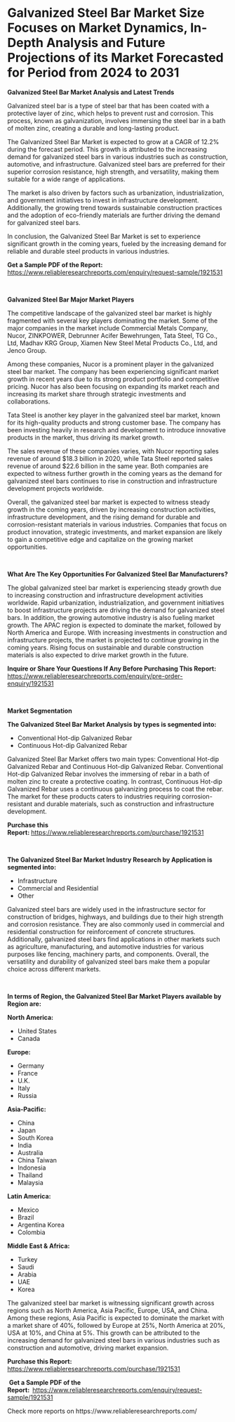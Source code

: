 <p><h1>Galvanized Steel Bar Market Size Focuses on Market Dynamics, In-Depth Analysis and Future Projections of its Market Forecasted for Period from 2024 to 2031</h1></p><p><strong>Galvanized Steel Bar Market Analysis and Latest Trends</strong></p>
<p><p>Galvanized steel bar is a type of steel bar that has been coated with a protective layer of zinc, which helps to prevent rust and corrosion. This process, known as galvanization, involves immersing the steel bar in a bath of molten zinc, creating a durable and long-lasting product.</p><p>The Galvanized Steel Bar Market is expected to grow at a CAGR of 12.2% during the forecast period. This growth is attributed to the increasing demand for galvanized steel bars in various industries such as construction, automotive, and infrastructure. Galvanized steel bars are preferred for their superior corrosion resistance, high strength, and versatility, making them suitable for a wide range of applications.</p><p>The market is also driven by factors such as urbanization, industrialization, and government initiatives to invest in infrastructure development. Additionally, the growing trend towards sustainable construction practices and the adoption of eco-friendly materials are further driving the demand for galvanized steel bars.</p><p>In conclusion, the Galvanized Steel Bar Market is set to experience significant growth in the coming years, fueled by the increasing demand for reliable and durable steel products in various industries.</p></p>
<p><strong>Get a Sample PDF of the Report:&nbsp;</strong> <a href="https://www.reliableresearchreports.com/enquiry/request-sample/1921531">https://www.reliableresearchreports.com/enquiry/request-sample/1921531</a></p>
<p>&nbsp;</p>
<p><strong>Galvanized Steel Bar Major Market Players</strong></p>
<p><p>The competitive landscape of the galvanized steel bar market is highly fragmented with several key players dominating the market. Some of the major companies in the market include Commercial Metals Company, Nucor, ZINKPOWER, Debrunner Acifer Bewehrungen, Tata Steel, TG Co., Ltd, Madhav KRG Group, Xiamen New Steel Metal Products Co., Ltd, and Jenco Group.</p><p>Among these companies, Nucor is a prominent player in the galvanized steel bar market. The company has been experiencing significant market growth in recent years due to its strong product portfolio and competitive pricing. Nucor has also been focusing on expanding its market reach and increasing its market share through strategic investments and collaborations.</p><p>Tata Steel is another key player in the galvanized steel bar market, known for its high-quality products and strong customer base. The company has been investing heavily in research and development to introduce innovative products in the market, thus driving its market growth.</p><p>The sales revenue of these companies varies, with Nucor reporting sales revenue of around $18.3 billion in 2020, while Tata Steel reported sales revenue of around $22.6 billion in the same year. Both companies are expected to witness further growth in the coming years as the demand for galvanized steel bars continues to rise in construction and infrastructure development projects worldwide.</p><p>Overall, the galvanized steel bar market is expected to witness steady growth in the coming years, driven by increasing construction activities, infrastructure development, and the rising demand for durable and corrosion-resistant materials in various industries. Companies that focus on product innovation, strategic investments, and market expansion are likely to gain a competitive edge and capitalize on the growing market opportunities.</p></p>
<p>&nbsp;</p>
<p><strong>What Are The Key Opportunities For Galvanized Steel Bar Manufacturers?</strong></p>
<p><p>The global galvanized steel bar market is experiencing steady growth due to increasing construction and infrastructure development activities worldwide. Rapid urbanization, industrialization, and government initiatives to boost infrastructure projects are driving the demand for galvanized steel bars. In addition, the growing automotive industry is also fueling market growth. The APAC region is expected to dominate the market, followed by North America and Europe. With increasing investments in construction and infrastructure projects, the market is projected to continue growing in the coming years. Rising focus on sustainable and durable construction materials is also expected to drive market growth in the future.</p></p>
<p><strong>Inquire or Share Your Questions If Any Before Purchasing This Report:</strong> <a href="https://www.reliableresearchreports.com/enquiry/pre-order-enquiry/1921531">https://www.reliableresearchreports.com/enquiry/pre-order-enquiry/1921531</a></p>
<p>&nbsp;</p>
<p><strong>Market Segmentation</strong></p>
<p><strong>The Galvanized Steel Bar Market Analysis by types is segmented into:</strong></p>
<p><ul><li>Conventional Hot-dip Galvanized Rebar</li><li>Continuous Hot-dip Galvanized Rebar</li></ul></p>
<p><p>Galvanized Steel Bar Market offers two main types: Conventional Hot-dip Galvanized Rebar and Continuous Hot-dip Galvanized Rebar. Conventional Hot-dip Galvanized Rebar involves the immersing of rebar in a bath of molten zinc to create a protective coating. In contrast, Continuous Hot-dip Galvanized Rebar uses a continuous galvanizing process to coat the rebar. The market for these products caters to industries requiring corrosion-resistant and durable materials, such as construction and infrastructure development.</p></p>
<p><strong>Purchase this Report:&nbsp;</strong><a href="https://www.reliableresearchreports.com/purchase/1921531">https://www.reliableresearchreports.com/purchase/1921531</a></p>
<p>&nbsp;</p>
<p><strong>The Galvanized Steel Bar Market Industry Research by Application is segmented into:</strong></p>
<p><ul><li>Infrastructure</li><li>Commercial and Residential</li><li>Other</li></ul></p>
<p><p>Galvanized steel bars are widely used in the infrastructure sector for construction of bridges, highways, and buildings due to their high strength and corrosion resistance. They are also commonly used in commercial and residential construction for reinforcement of concrete structures. Additionally, galvanized steel bars find applications in other markets such as agriculture, manufacturing, and automotive industries for various purposes like fencing, machinery parts, and components. Overall, the versatility and durability of galvanized steel bars make them a popular choice across different markets.</p></p>
<p>&nbsp;</p>
<p><strong>In terms of Region, the Galvanized Steel Bar Market Players available by Region are:</strong></p>
<p>
    <p> <strong> North America: </strong>
        <ul>
            <li>United States</li>
            <li>Canada</li>
        </ul>
        </p> 
    <p> <strong> Europe: </strong>
        <ul>
            <li>Germany</li>
            <li>France</li>
            <li>U.K.</li>
            <li>Italy</li>
            <li>Russia</li>
        </ul>
        </p> 
    <p> <strong> Asia-Pacific: </strong>
        <ul>
            <li>China</li>
            <li>Japan</li>
            <li>South Korea</li>
            <li>India</li>
            <li>Australia</li>
            <li>China Taiwan</li>
            <li>Indonesia</li>
            <li>Thailand</li>
            <li>Malaysia</li>
        </ul>
        </p> 
    <p> <strong> Latin America: </strong>
        <ul>
            <li>Mexico</li>
            <li>Brazil</li>
            <li>Argentina Korea</li>
            <li>Colombia</li>
        </ul>
        </p> 
    <p> <strong> Middle East & Africa: </strong>
        <ul>
            <li>Turkey</li>
            <li>Saudi</li>
            <li>Arabia</li>
            <li>UAE</li>
            <li>Korea</li>
        </ul>
    </p>
    </p>
<p><p>The galvanized steel bar market is witnessing significant growth across regions such as North America, Asia Pacific, Europe, USA, and China. Among these regions, Asia Pacific is expected to dominate the market with a market share of 40%, followed by Europe at 25%, North America at 20%, USA at 10%, and China at 5%. This growth can be attributed to the increasing demand for galvanized steel bars in various industries such as construction and automotive, driving market expansion.</p></p>
<p><strong>Purchase this Report: </strong><a href="https://www.reliableresearchreports.com/purchase/1921531">https://www.reliableresearchreports.com/purchase/1921531</a></p>
<p>&nbsp;<strong>Get a Sample PDF of the Report:&nbsp;&nbsp;</strong><a href="https://www.reliableresearchreports.com/enquiry/request-sample/1921531">https://www.reliableresearchreports.com/enquiry/request-sample/1921531</a></p>
<p><strong></strong></p>
<p>Check more reports on https://www.reliableresearchreports.com/</p>